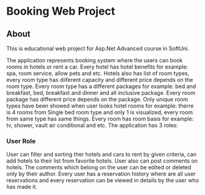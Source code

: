 # Booking Web Project

## About
This is educational web project for Asp.Net Advanced course in SoftUni.

The application represents booking system where the users can book rooms in hotels or rent a car.
Every hotel has hotel benefits for example: spa, room service, allow pets and etc. Hotels also has list of room types, every room type has diiferent capacity and different price depends on the room type.
Every room type has a different packages for example: bed and breakfast, bed, breakfast and dinner and all inclusive package. Every room package has different price depends on the package.
Only unique room types have been showed when user looks hotel rooms for example: therre is 4 rooms from Single bed room type and only 1 is visualized, every room from same type has same things.
Every room has room basis for example: tv, shower, vault air conditional and etc.
The application has 3 roles:
### User Role
User can filter and sorting ther hotels and cars to rent by given criteria, can add hotels to their list from favorite hotels. 
User also can post comments on hotels. The comments which belong on the user can be edited or deleted only by their author.
Every user has a reservation history where are all user reservations and every reservation can be viewed in details by the user who has made it.


